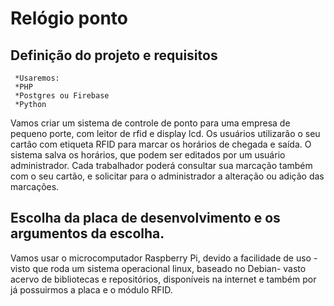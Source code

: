 # Relógio ponto

## Definição do projeto e requisitos
     *Usaremos:
     *PHP
     *Postgres ou Firebase
     *Python

Vamos criar um sistema de controle de ponto para uma empresa de pequeno porte, com leitor de rfid e display lcd.
Os usuários utilizarão o seu cartão com etiqueta RFID para marcar os horários de chegada e saída.
O sistema salva os horários, que podem ser editados por um usuário administrador.
Cada trabalhador poderá consultar sua marcação também com o seu cartão, e solicitar para o administrador a alteração ou adição das marcações.

## Escolha da placa de desenvolvimento e os argumentos da escolha.

Vamos usar o microcomputador Raspberry Pi, devido a facilidade de uso -visto que roda um sistema operacional linux, baseado no Debian- vasto acervo de bibliotecas e repositórios, disponíveis na internet e também por já possuirmos a placa e o módulo RFID.
